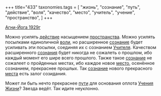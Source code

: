 +++
title="433"
taxonomies.tags = [
 "жизнь",
 "сознание",
 "путь",
 "действие",
 "воля",
 "качество",
 "место",
 "учитель",
 "учение",
 "пространство",
]
+++

[Агни-Йога 1929г](/agni/1929)

Можно усилять [действие](/tags/действие) насыщением [пространства](/tags/пространство). Можно усилять посылками единоличной [воли](/tags/воля), но расширенное [сознание](/tags/сознание) будет усиливать эти посылки, соединяя их с сознанием [Учителя](/tags/учитель). Качеством расширенного [сознания](/tags/сознание) будет никогда не сожалеть о прошлом, ибо каждый момент его шире всего прошлого. Также такое [сознание](/tags/сознание) не сожалеет о пройденных местах, ибо каждое новое [место](/tags/место), осенённое сознанием, прекраснее прошлых. Так [сознание](/tags/сознание) нового прекрасного [места](/tags/учитель) есть залог созидания.   

Может ли быть нечто прекраснее [пути](/tags/путь) для основания оплота [Учения](/tags/учение) [Жизни](/tags/жизнь)? Звезда ведёт. Так идите неуклонно.